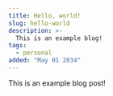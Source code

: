 ```yaml
---
title: Hello, world!
slug: hello-world
description: >-
  This is an example blog!
tags:
  - personal
added: "May 01 2034"
---
```


This is an example blog post!
